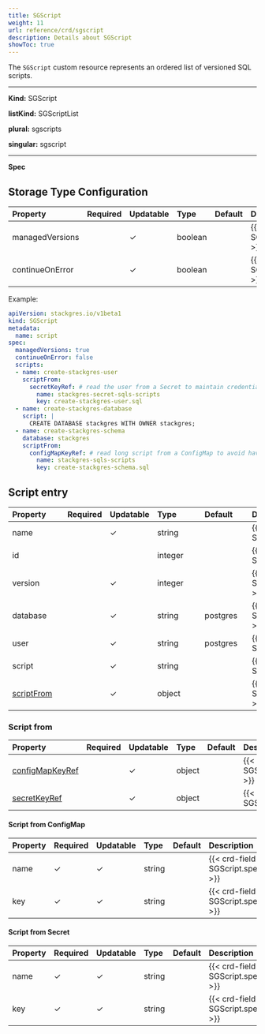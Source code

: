 ```yaml
---
title: SGScript
weight: 11
url: reference/crd/sgscript
description: Details about SGScript
showToc: true
---
```


The `SGScript` custom resource represents an ordered list of versioned SQL scripts.

___

**Kind:** SGScript

**listKind:** SGScriptList

**plural:** sgscripts

**singular:** sgscript
___

**Spec**

## Storage Type Configuration

| Property                                                              | Required               | Updatable | Type    | Default | Description |
|:----------------------------------------------------------------------|------------------------|-----------|:--------|:--------|:------------|
| managedVersions                                                       |                        | ✓         | boolean |         | {{< crd-field-description SGScript.spec.managedVersions >}} |
| continueOnError                                                       |                        | ✓         | boolean |         | {{< crd-field-description SGScript.spec.continueOnError >}} |

Example:

```yaml
apiVersion: stackgres.io/v1beta1
kind: SGScript
metadata:
  name: script
spec:
  managedVersions: true
  continueOnError: false
  scripts:
  - name: create-stackgres-user
    scriptFrom:
      secretKeyRef: # read the user from a Secret to maintain credentials in a safe place
        name: stackgres-secret-sqls-scripts
        key: create-stackgres-user.sql
  - name: create-stackgres-database
    script: |
      CREATE DATABASE stackgres WITH OWNER stackgres;
  - name: create-stackgres-schema
    database: stackgres
    scriptFrom:
      configMapKeyRef: # read long script from a ConfigMap to avoid have to much data in the helm releasea and the sgcluster CR
        name: stackgres-sqls-scripts
        key: create-stackgres-schema.sql
```

## Script entry

| <div style="width:6rem">Property</div> | Required | Updatable | <div style="width:5rem">Type</div> | <div style="width:5rem">Default</div> | Description |
|:---------------------------------------|----------|-----------|:---------|:---------|:------------|
| name                                   |          | ✓         | string   |          | {{< crd-field-description SGScript.spec.scripts.items.name >}} |
| id                                     |          |           | integer  |          | {{< crd-field-description SGScript.spec.scripts.items.id >}} |
| version                                |          | ✓         | integer  |          | {{< crd-field-description SGScript.spec.scripts.items.version >}} |
| database                               |          | ✓         | string   | postgres | {{< crd-field-description SGScript.spec.scripts.items.database >}} |
| user                                   |          | ✓         | string   | postgres | {{< crd-field-description SGScript.spec.scripts.items.user >}} |
| script                                 |          | ✓         | string   |          | {{< crd-field-description SGScript.spec.scripts.items.script >}} |
| [scriptFrom](#script-from)             |          | ✓         | object   |          | {{< crd-field-description SGScript.spec.scripts.items.scriptFrom >}} |

### Script from

| Property                                  | Required | Updatable | Type     | Default  | Description |
|:------------------------------------------|----------|-----------|:---------|:---------|:------------|
| [configMapKeyRef](#script-from-configmap) |          | ✓         | object   |          | {{< crd-field-description SGScript.spec.scripts.items.scriptFrom.configMapKeyRef >}} |
| [secretKeyRef](#script-from-configmap)    |          | ✓         | object   |          | {{< crd-field-description SGScript.spec.scripts.items.scriptFrom.secretKeyRef >}} |

#### Script from ConfigMap

| Property  | Required | Updatable | Type     | Default  | Description |
|:----------|----------|-----------|:---------|:---------|:------------|
| name      | ✓        | ✓         | string   |          | {{< crd-field-description SGScript.spec.scripts.items.scriptFrom.configMapKeyRef.name >}} |
| key       | ✓        | ✓         | string   |          | {{< crd-field-description SGScript.spec.scripts.items.scriptFrom.configMapKeyRef.key >}} |

#### Script from Secret

| Property  | Required | Updatable | Type     | Default  | Description |
|:----------|----------|-----------|:---------|:---------|:------------|
| name      | ✓        | ✓         | string   |          | {{< crd-field-description SGScript.spec.scripts.items.scriptFrom.secretKeyRef.name >}} |
| key       | ✓        | ✓         | string   |          | {{< crd-field-description SGScript.spec.scripts.items.scriptFrom.secretKeyRef.key >}} |
